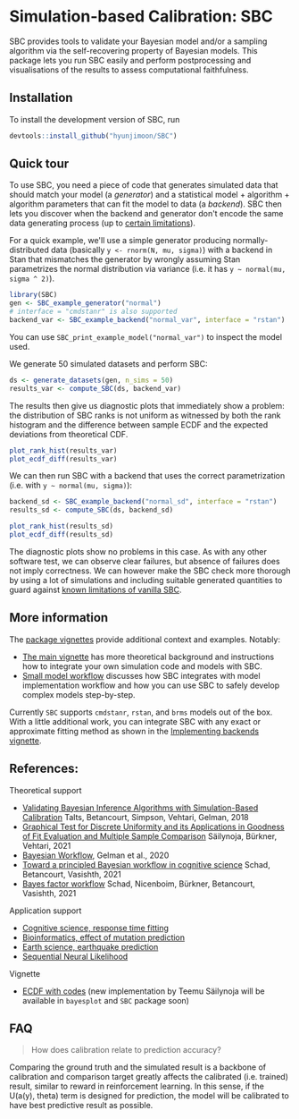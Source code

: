 # Simulation-based Calibration: SBC

SBC provides tools to validate your Bayesian model and/or a sampling algorithm via the self-recovering property of Bayesian models. This package lets you run SBC easily and perform postprocessing and visualisations of the results to assess computational faithfulness. 

## Installation

To install the development version of SBC, run

```r
devtools::install_github("hyunjimoon/SBC")
```


## Quick tour

To use SBC, you need a piece of code that generates simulated data that should
match your model (a _generator_) and a statistical model + algorithm + 
algorithm parameters that can fit the model to data (a _backend_). SBC then lets you
discover when the backend and generator don't encode the same data generating process 
(up to [certain limitations](https://hyunjimoon.github.io/SBC/articles/limits_of_SBC.html)).

For a quick example, we'll use a simple generator producing normally-distributed
data (basically `y <- rnorm(N, mu, sigma)`) with a backend in Stan that mismatches
the generator by wrongly assuming Stan parametrizes the normal distribution via
variance (i.e. it has `y ~ normal(mu, sigma ^ 2)`).

```r
library(SBC)
gen <- SBC_example_generator("normal")
# interface = "cmdstanr" is also supported
backend_var <- SBC_example_backend("normal_var", interface = "rstan")
```

You can use `SBC_print_example_model("normal_var")` to inspect the model used.

We generate 50 simulated datasets and perform SBC:

```r
ds <- generate_datasets(gen, n_sims = 50)
results_var <- compute_SBC(ds, backend_var)
```

The results then give us diagnostic plots that immediately show a problem:
the distribution of SBC ranks is not uniform as witnessed by both the rank histogram
and the difference between sample ECDF and the expected deviations from theoretical CDF.

```r
plot_rank_hist(results_var)
plot_ecdf_diff(results_var)
```

We can then run SBC with a backend that uses the correct parametrization 
(i.e. with `y ~ normal(mu, sigma)`):

```r
backend_sd <- SBC_example_backend("normal_sd", interface = "rstan")
results_sd <- compute_SBC(ds, backend_sd)

plot_rank_hist(results_sd)
plot_ecdf_diff(results_sd)
```

The diagnostic plots show no problems in this case. As with any other
software test, we can observe clear failures, but absence of failures does not imply
correctness. We can however make the SBC check more thorough by using a lot of
simulations and including suitable generated quantities to guard against
[known limitations of vanilla SBC](https://hyunjimoon.github.io/SBC/articles/limits_of_SBC.html).


## More information

The [package vignettes](https://hyunjimoon.github.io/SBC/articles/) provide 
additional context and examples. Notably:

- [The main vignette](https://hyunjimoon.github.io/SBC/articles/SBC.html)
has more theoretical background and instructions how to integrate your own simulation code and 
models with SBC.
- [Small model workflow](https://hyunjimoon.github.io/SBC/articles/small_model_workflow.html)
discusses how SBC integrates with model implementation workflow and how you can
use SBC to safely develop complex models step-by-step.

Currently `SBC` supports `cmdstanr`, `rstan`, and `brms` models out of the box. 
With a little additional work, you can integrate SBC with any exact or approximate fitting method as shown in the [Implementing backends vignette](https://hyunjimoon.github.io/SBC/articles/implementing_backends.html).



## References:

Theoretical support
* [Validating Bayesian Inference Algorithms with Simulation-Based Calibration](https://arxiv.org/pdf/1804.06788.pdf) Talts, Betancourt, Simpson, Vehtari, Gelman, 2018
* [Graphical Test for Discrete Uniformity and its Applications in Goodness of Fit Evaluation and Multiple Sample Comparison](https://arxiv.org/abs/2103.10522)  Säilynoja, Bürkner, Vehtari, 2021
* [Bayesian Workflow](https://arxiv.org/abs/2011.01808), Gelman et al., 2020
* [Toward a principled Bayesian workflow in cognitive science](https://psycnet.apa.org/record/2020-43606-001) Schad, Betancourt, Vasishth, 2021
* [Bayes factor workflow](https://arxiv.org/pdf/2103.08744.pdf) Schad, Nicenboim, Bürkner, Betancourt, Vasishth, 2021

Application support
* [Cognitive science, response time fitting](https://link.springer.com/content/pdf/10.3758/s13428-019-01318-x.pdf)
* [Bioinformatics, effect of mutation prediction](https://www.biorxiv.org/content/10.1101/2020.10.27.356758v1.full.pdf)
* [Earth science, earthquake prediction](https://gmd.copernicus.org/articles/11/4383/2018/gmd-11-4383-2018.pdf )
* [Sequential Neural Likelihood](http://proceedings.mlr.press/v89/papamakarios19a/papamakarios19a.pdf) 

Vignette
* [ECDF with codes](https://avehtari.github.io/rhat_ess/rhat_ess.html) (new implementation by Teemu Säilynoja will be available in `bayesplot` and `SBC` package soon)

## FAQ

> How does calibration relate to prediction accuracy?

Comparing the ground truth and the simulated result is a backbone of calibration and comparison target greatly affects the calibrated (i.e. trained) result, similar to reward in reinforcement learning. In this sense, if the U(a(y), theta) term is designed for prediction, the model will be calibrated to have best predictive result as possible.
